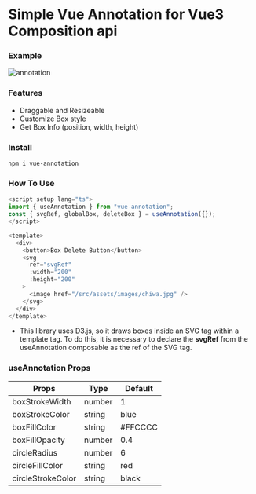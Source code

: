 # Simple Vue Annotation for Vue3 Composition api

### Example

![annotation](https://github.com/JeonChangMin15/vue-annotation/assets/89255072/fdea21da-ea02-4ac2-951e-71078f7c3bd0)

### Features

- Draggable and Resizeable
- Customize Box style
- Get Box Info (position, width, height)

### Install

```
npm i vue-annotation
```

### How To Use

```javascript
<script setup lang="ts">
import { useAnnotation } from "vue-annotation";
const { svgRef, globalBox, deleteBox } = useAnnotation({});
</script>

<template>
  <div>
    <button>Box Delete Button</button>
    <svg
      ref="svgRef"
      :width="200"
      :height="200"
    >
      <image href="/src/assets/images/chiwa.jpg" />
    </svg>
  </div>
</template>
```

- This library uses D3.js, so it draws boxes inside an SVG tag within a template tag. To do this, it is necessary to declare the **svgRef** from the useAnnotation composable as the ref of the SVG tag.

### useAnnotation Props

| Props             | Type   | Default |
| ----------------- | ------ | ------- |
| boxStrokeWidth    | number | 1       |
| boxStrokeColor    | string | blue    |
| boxFillColor      | string | #FFCCCC |
| boxFillOpacity    | number | 0.4     |
| circleRadius      | number | 6       |
| circleFillColor   | string | red     |
| circleStrokeColor | string | black   |
